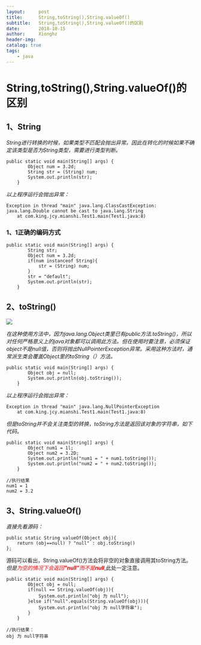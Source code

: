 ```yaml
---
layout:     post
title:      String,toString(),String.valueOf()
subtitle:   String,toString(),String.valueOf()的区别
date:       2018-10-15
author:     Xionghz
header-img: 
catalog: true
tags:
    - java
---
```


# String,toString(),String.valueOf()的区别
## 1、String

_String进行转换的时候，如果类型不匹配会抛出异常。因此在转化的时候如果不确定该类型是否为String类型，需要进行类型判断。_

```
public static void main(String[] args) {
		Object num = 3.2d;
		String str = (String) num;	
		System.out.println(str);
	}
```
_以上程序运行会抛出异常：_

```
Exception in thread "main" java.lang.ClassCastException: java.lang.Double cannot be cast to java.lang.String
	at com.king.jcy.mianshi.Test1.main(Test1.java:8)

```
### 1、1正确的编码方式

```
public static void main(String[] args) {
		String str;
		Object num = 3.2d;
		if(num instanceof String){
			str = (String) num;
		}
		str = "default";
		System.out.println(str);
	}

```

## 2、toString()
![](https://ws1.sinaimg.cn/large/006tNbRwly1fw8rbwzfqej30st01hdfn.jpg)

_在这种使用方法中，因为java.lang.Object类里已有public方法.toString()，所以对任何严格意义上的java对象都可以调用此方法。但在使用时要注意，必须保证object不是null值，否则将抛出NullPointerException异常。采用这种方法时，通常派生类会覆盖Object里的toString（）方法。_

```
public static void main(String[] args) {
		Object obj = null;
		System.out.println(obj.toString());
	}
```
_以上程序运行会抛出异常：_

```
Exception in thread "main" java.lang.NullPointerException
	at com.king.jcy.mianshi.Test1.main(Test1.java:8)
```
_但是toString并不会关注类型的转换，toString方法是返回该对象的字符串，如下代码。_

```
public static void main(String[] args) {
		Object num1 = 1l;
		Object num2 = 3.2D;
		System.out.println("num1 = " + num1.toString());
		System.out.println("num2 = " + num2.toString());
	}

//执行结果
num1 = 1
num2 = 3.2
```

## 3、String.valueOf()

_直接先看源码：_

```
public static String valueOf(Object obj){
    return (obj==null) ? "null" : obj.toString()
};
```
源码可以看出，String.valueOf()方法会将非空的对象直接调用其toString方法。_但是<font color="red">为空的情况下会返回<b>"null"</b>而不是<strong>null</strong></font>_,此处一定注意。

```
public static void main(String[] args) {
		Object obj = null;
		if(null == String.valueOf(obj)){
			System.out.println("obj 为 null");
		}else if("null".equals(String.valueOf(obj))){
			System.out.println("obj 为 null字符串");
		}
	}
	
//执行结果：
obj 为 null字符串
```








